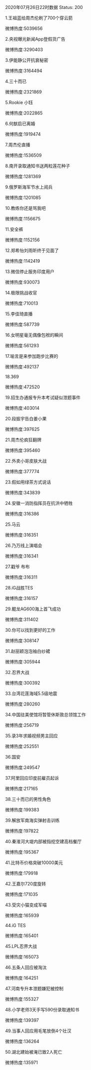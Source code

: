 2020年07月26日22时数据
Status: 200

1.王祖蓝给周杰伦刷了700个穿云箭

微博热度:5039656

2.央视曝光新闻App登假货广告

微博热度:3290403

3.伊能静公开抗衰秘密

微博热度:3164494

4.三十而已

微博热度:2321869

5.Rookie 小钰

微博热度:2022865

6.何猷启已离婚

微博热度:1919474

7.周杰伦直播

微博热度:1536509

8.南开录取通知书送两粒莲花种子

微博热度:1281369

9.俄罗斯海军节水上阅兵

微博热度:1201085

10.教练你还是骂我吧

微博热度:1156675

11.安全裤

微博热度:1152156

12.郑希怡刘雨昕终于见面了

微博热度:1142419

13.微信停止服务印度用户

微博热度:930073

14.极限挑战收官

微博热度:710013

15.李佳琦直播

微博热度:587739

16.女明星毫无偶像包袱的瞬间

微博热度:561293

17.喻言是来参加跑步比赛的

微博热度:492137

18.369

微博热度:472520

19.招生办通报专升本考试疑似泄题事件

微博热度:403014

20.段振宇告白姜小果

微博热度:397625

21.周杰伦疯狂翻牌

微博热度:395460

22.外卖小哥皮肤大战

微博热度:377774

23.假如用绿茶方式说话

微博热度:343839

24.安徽一消防指挥员在抗洪中牺牲

微博热度:316386

25.马云

微博热度:316351

26.乃万线上演唱会

微博热度:316341

27.戳爷 布布

微博热度:316311

28.iG战胜TES

微博热度:316157

29.鲲龙AG600海上首飞成功

微博热度:311402

30.你可以找到更好的工作

微博热度:308147

31.赵丽颖泡泡袖白纱裙

微博热度:305944

32.忍界大战

微博热度:300392

33.台湾花莲海域5.5级地震

微博热度:280260

34.中国驻美使馆将暂管休斯敦总领馆工作

微博热度:256719

35.录3年求婚视频男主回应

微博热度:252551

36.国安

微博热度:249547

37.阿里回应印度前雇员起诉

微博热度:217165

38.三十而已的男性角色

微博热度:199383

39.解放军南海实弹射击训练

微博热度:197822

40.秦淮河大堤内部被指挖空建高档餐厅

微博热度:195367

41.比特币价格突破10000美元

微博热度:179918

42.王嘉尔720度旋转

微博热度:171035

43.受灾小猫变成军喵

微博热度:165939

44.iG TES

微博热度:165401

45.LPL忍界大战

微博热度:165073

46.五条人回应被淘汰

微博热度:164251

47.河南专升本泄题嫌犯被控制

微博热度:155327

48.小学老师3天手写590份录取通知书

微博热度:139397

49.当事人回应用毛笔放倒4个壮汉

微博热度:136264

50.湖北建始被淹已致2人死亡

微博热度:135971

